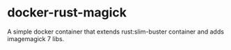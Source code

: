 # docker-rust-magick

A simple docker container that extends rust:slim-buster container and adds imagemagick 7 libs.
